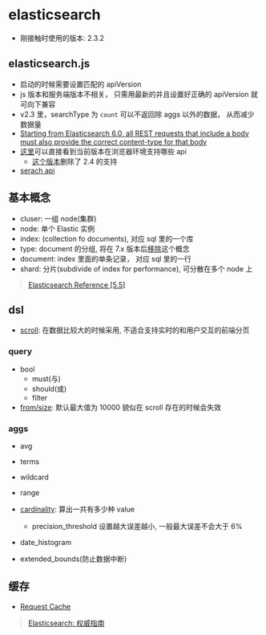 # elasticsearch

* 刚接触时使用的版本: 2.3.2

## elasticsearch.js

* 启动的时候需要设置匹配的 apiVersion
* js 版本和服务端版本不相关， 只需用最新的并且设置好正确的 apiVersion 就可向下兼容
* v2.3 里，searchType 为 `count` 可以不返回除 aggs 以外的数据， 从而减少数据量
* [Starting from Elasticsearch 6.0, all REST requests that include a body must also provide the correct content-type for that body](https://www.elastic.co/blog/strict-content-type-checking-for-elasticsearch-rest-requests)
* [这里](https://github.com/elastic/elasticsearch-js/blob/f493527dc4c540c2835292badcdc1d5bdf25a187/src/lib/apis/browser_index.js)可以直接看到当前版本在浏览器环境支持哪些 api
  * [这个版本](https://github.com/elastic/elasticsearch-js/commit/d31490d5b6d53aba4b9c586a070b214ed271d97b#diff-b4028db06837b925e3a60a1a2888133c)删除了 2.4 的支持
* [serach api](https://www.elastic.co/guide/en/elasticsearch/client/javascript-api/current/api-reference.html#api-search)

## 基本概念

* cluser: 一组 node(集群)
* node: 单个 Elastic 实例
* index: (collection fo documents), 对应 sql 里的一个库
* type: document 的分组, 将在 7.x 版本后[移除](https://www.elastic.co/blog/index-type-parent-child-join-now-future-in-elasticsearch)这个概念
* document: index 里面的单条记录， 对应 sql 里的一行
* shard: 分片(subdivide of index for performance), 可分散在多个 node 上

> [Elasticsearch Reference [5.5]](https://www.elastic.co/guide/en/elasticsearch/reference/5.5/_basic_concepts.html#getting-started-shards-and-replicas)

## dsl

* [scroll](https://www.elastic.co/guide/en/elasticsearch/reference/6.4/search-request-scroll.html): 在数据比较大的时候采用, 不适合支持实时的和用户交互的前端分页

### query

* bool
  * must(与)
  * should(或)
  * filter
* [from/size](https://www.elastic.co/guide/en/elasticsearch/reference/6.4/search-request-from-size.html): 默认最大值为 10000 貌似在 scroll 存在的时候会失效

### aggs

* avg
* terms
* wildcard
* range
* [cardinality](https://www.elastic.co/guide/en/elasticsearch/reference/6.4/search-aggregations-metrics-cardinality-aggregation.html): 算出一共有多少种 value
  * precision_threshold 设置越大误差越小, 一般最大误差不会大于 6%
* date_histogram

* extended_bounds(防止数据中断)

## 缓存

* [Request Cache](https://www.elastic.co/guide/en/elasticsearch/reference/2.3/shard-request-cache.html)

> [Elasticsearch: 权威指南](https://www.elastic.co/guide/cn/elasticsearch/guide/current/index.html)
